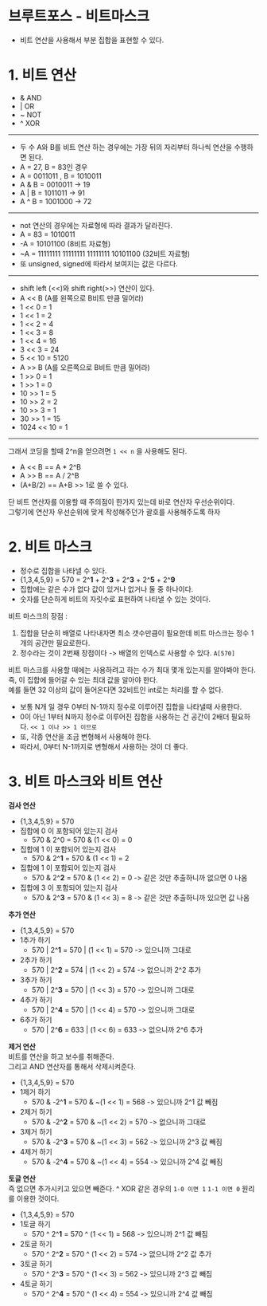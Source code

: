 브루트포스 - 비트마스크
=======================
* 비트 연산을 사용해서 부분 집합을 표현할 수 있다.  

# 1. 비트 연산

* & AND
* | OR
* ~ NOT 
* ^ XOR
___

* 두 수 A와 B를 비트 연산 하는 경우에는 가장 뒤의 자리부터 하나씩 연산을 수행하면 된다.  
* A = 27, B = 83인 경우  
* A = 0011011 , B = 1010011
* A & B = 0010011 -> 19
* A | B = 1011011 -> 91
* A ^ B = 1001000 -> 72
___

* not 연산의 경우에는 자료형에 따라 결과가 달라진다.  
* A = 83 = 1010011
* -A = 10101100 (8비트 자료형)
* ~A = 11111111 11111111 11111111 10101100 (32비트 자료형)
* 또 unsigned, signed에 따라서 보여지는 값은 다르다.  

___

* shift left (<<)와 shift right(>>) 연산이 있다.  
* A << B (A를 왼쪽으로 B비트 만큼 밀어라)   
* 1 << 0 = 1
* 1 << 1 = 2
* 1 << 2 = 4 
* 1 << 3 = 8
* 1 << 4 = 16
* 3 << 3 = 24
* 5 << 10 = 5120
* A >> B (A를 오른쪽으로 B비트 만큼 밀어라)   
* 1 >> 0 = 1
* 1 >> 1 = 0
* 10 >> 1 = 5 
* 10 >> 2 = 2
* 10 >> 3 = 1
* 30 >> 1 = 15
* 1024 << 10 = 1

___

그래서 코딩을 할때 2^n을 얻으려면 ```1 << n``` 을 사용해도 된다.
* A << B == A * 2^B
* A >> B == A / 2^B
* (A+B/2) == A+B >> 1로 쓸 수 있다.   
   
단 비트 연산자를 이용할 때 주의점이 한가지 있는데 바로 연산자 우선순위이다.  
그렇기에 연산자 우선순위에 맞게 작성해주던가 괄호를 사용해주도록 하자  

# 2. 비트 마스크
* 정수로 집합을 나타낼 수 있다.  
* {1,3,4,5,9} = 570 = 2^**1** + 2^**3** + 2^**3** + 2^**5** + 2^**9**
* 집합에는 같은 수가 없다 값이 있거나 없거나 둘 중 하나이다.
* 숫자를 단순하게 비트의 자릿수로 표현하여 나타낼 수 있는 것이다.  
   
비트 마스크의 장점 :    
1. 집합을 단순히 배열로 나타내자면 최소 갯수만큼이 필요한데 비트 마스크는 정수 1개의 공간만 필요로한다.  
2. 정수라는 것이 2번째 장점이다 -> 배열의 인덱스로 사용할 수 있다. ```A[570]```
      
비트 마스크를 사용할 때에는 사용하려고 하는 수가 최대 몇개 있는지를 알아봐야 한다.      
즉, 이 집합에 들어갈 수 있는 최대 값을 알아야 한다.      
예를 들면 32 이상의 값이 들어온다면 32비트인 int로는 처리를 할 수 없다.      
   
* 보통 N개 일 경우 0부터 N-1까지 정수로 이루어진 집합을 나타낼때 사용한다.         
* 0이 아닌 1부터 N까지 정수로 이루어진 집합을 사용하는 건 공간이 2배더 필요하다. ``` << 1 이나 >> 1 이므로 ```          
* 또, 각종 연산을 조금 변형해서 사용해야 한다.       
* 따라서, 0부터 N-1까지로 변형해서 사용하는 것이 더 좋다.    

# 3. 비트 마스크와 비트 연산
**검사 연산**   
* {1,3,4,5,9} = 570
* 집합에 0 이 포함되어 있는지 검사  
   * 570 & 2^0 = 570 & (1 << 0) = 0
* 집합에 1 이 포함되어 있는지 검사  
   * 570 & 2^**1** = 570 & (1 << 1) = 2
* 집합에 1 이 포함되어 있는지 검사  
   * 570 & 2^**2** = 570 & (1 << 2) = 0 -> 같은 것만 추출하니까 없으면 0 나옴
* 집합에 3 이 포함되어 있는지 검사  
   * 570 & 2^**3** = 570 & (1 << 3) = 8 -> 같은 것만 추출하니까 있으면 값 나옴
    
**추가 연산**     

* {1,3,4,5,9} = 570
* 1추가 하기  
   * 570 | 2^**1** = 570 | (1 << 1) = 570 -> 있으니까 그대로
* 2추가 하기  
   * 570 | 2^**2** = 574 | (1 << 2) = 574 -> 없으니까 2^2 추가
* 3추가 하기  
   * 570 | 2^**3** = 570 | (1 << 3) = 570 -> 있으니까 그대로
* 4추가 하기  
   * 570 | 2^**4** = 570 | (1 << 4) = 570 -> 있으니까 그대로
* 6추가 하기  
   * 570 | 2^**6** = 633 | (1 << 6) = 633 -> 없으니까 2^6 추가
   
**제거 연산**     
비트를 연산을 하고 보수를 취해준다.      
그리고 AND 연산자를 통해서 삭제시켜준다.          
 
* {1,3,4,5,9} = 570
* 1제거 하기  
   * 570 & -2^**1** = 570 & ~(1 << 1) = 568 -> 있으니까 2^1 값 빼짐
* 2제거 하기  
   * 570 & -2^**2** = 570 & ~(1 << 2) = 570 -> 없으니까 그대로
* 3제거 하기  
   * 570 & -2^**3** = 570 & ~(1 << 3) = 562 -> 있으니까 2^3 값 빼짐
* 4제거 하기  
   * 570 & -2^**4** = 570 & ~(1 << 4) = 554 -> 있으니까 2^4 값 빼짐

**토글 연산**     
즉 없으면 추가시키고 있으면 빼준다.
^ XOR 같은 경우의 ```1-0 이면 1``` ```1-1 이면 0``` 원리를 이용한 것이다.  

* {1,3,4,5,9} = 570
* 1토글 하기  
   * 570 ^ 2^**1** = 570  ^ (1 << 1) = 568 -> 있으니까 2^1 값 빼짐
* 2토글 하기  
   * 570 ^ 2^**2** = 570  ^ (1 << 2) = 574 -> 없으니까 2^2 값 추가
* 3토글 하기  
   * 570 ^ 2^**3** = 570  ^ (1 << 3) = 562 -> 있으니까 2^3 값 빼짐
* 4토글 하기  
   * 570 ^ 2^**4** = 570  ^ (1 << 4) = 554 -> 있으니까 2^4 값 빼짐     
